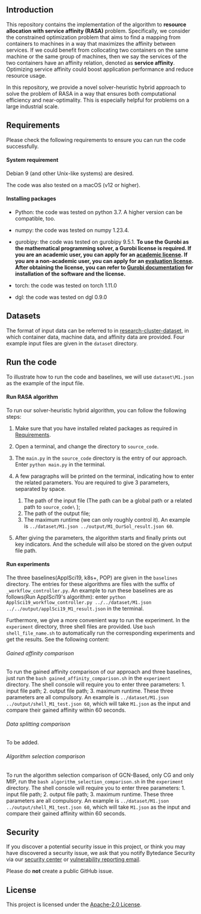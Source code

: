## Introduction

This repository contains the implementation of the algorithm to **resource allocation with service affinity (RASA)** 
problem. Specifically, we consider the constrained optimization problem that aims to find a mapping from containers
to machines in a way that maximizes the affinity between services. If we could benefit from collocating two containers
on the same machine or the same group of machines, then we say the services of the two containers have an affinity 
relation, denoted as **service affinity**. Optimizing service affinity could boost application performance and
reduce resource usage. 

In this repository, we provide a novel solver-heuristic hybrid approach to solve the problem of RASA in a way that 
ensures both computational efficiency and near-optimality. This is especially helpful for problems on a large industrial 
scale.

## Requirements

Please check the following requirements to ensure you can run the code successfully.

#### System requirement

Debian 9 (and other Unix-like systems) are desired.

The code was also tested on a macOS (v12 or higher).

#### Installing packages

- Python: the code was tested on python 3.7. A higher version can be compatible, too.

- numpy: the code was tested on numpy 1.23.4.
  
- gurobipy: the code was tested on gurobipy 9.5.1.
  **To use the Gurobi as the mathematical programming solver, a Gurobi license is required. If you are an academic 
  user, you can apply for an [academic license](https://www.gurobi.com/academia/academic-program-and-licenses). If you 
  are a non-academic user, you can apply for an 
  [evaluation license](https://www.gurobi.com/downloads/request-an-evaluation-license/). After obtaining the license, 
  you can refer to [Gurobi documentation](https://www.gurobi.com/documentation/quickstart.html) for installation of 
  the software and the license.**

- torch: the code was tested on torch 1.11.0

- dgl: the code was tested on dgl 0.9.0

## Datasets

The format of input data can be referred to in
[research-cluster-dataset](https://github.com/bytedance/research-cluster-dataset), in which container data, machine data, and affinity data are provided. Four example input files are given in the `dataset` directory.

## Run the code

To illustrate how to run the code and baselines, we will use `dataset\M1.json` as the example of the input file.

#### Run RASA algorithm
To run our solver-heuristic hybrid algorithm, you can follow the following steps:

1) Make sure that you have installed related packages as required in
   [Requirements](#Requirements).
2) Open a terminal, and change the directory to `source_code`.
3) The `main.py` in the `source_code` directory is the entry of our approach. Enter `python main.py` in the terminal.
4) A few paragraphs will be printed on the terminal, indicating how to enter the related parameters. You are required
to give 3 parameters, separated by space.
   1. The path of the input file (The path can be a global path or a related path to `source_code\` );
   2. The path of the output file;
   3. The maximum runtime (we can only roughly control it).
  An example is `../dataset/M1.json ../output/M1_OurSol_result.json 60`.
      
5) After giving the parameters, the algorithm starts and finally prints out key indicators. And the schedule will also
be stored on the given output file path.

#### Run experiments
The three baselines(ApplSci19, k8s+, POP) are given in the `baselines` directory. The entries for these algorithms are 
files with the suffix of `_workflow_controller.py`. An example to run these baselines are as follows(Run ApplSci19's 
algorithm): enter `python ApplSci19_workflow_controller.py ../../dataset/M1.json ../../output/applSci19_M1_result.json` 
in the terminal.

Furthermore, we give a more convenient way to run the experiment. In the `experiment` directory, three shell files are 
provided. Use `bash shell_file_name.sh` to automatically run the corresponding experiments and get the results. See the 
following content:

###### Gained affinity comparison
To run the gained affinity comparison of our approach and three baselines, just run the `bash gained_affinity_comparison.sh` in 
the `experiment` directory. The shell console will require you to enter three parameters: 1. input file path; 2. output 
file path; 3. maximum runtime. These three parameters are all compulsory. An example is 
`../dataset/M1.json ../output/shell_M1_test.json 60`, which will take `M1.json` as the input and compare their gained 
affinity within 60 seconds.

###### Data splitting comparison
To be added.

###### Algorithm selection comparison
To run the algorithm selection comparison of GCN-Based, only CG and only MIP,  run the `bash algorithm_selection_comparison.sh`
in the `experiment` directory. The shell console will require you to enter three parameters: 1. input file path; 
2. output file path; 3. maximum runtime. These three parameters are all compulsory. An example is 
`../dataset/M1.json ../output/shell_M1_test.json 60`, which will take `M1.json` as the input and compare their gained 
affinity within 60 seconds.

## Security

If you discover a potential security issue in this project, or think you may
have discovered a security issue, we ask that you notify Bytedance Security 
via our [security center](https://security.bytedance.com/src) or
[vulnerability reporting email](sec@bytedance.com).

Please do **not** create a public GitHub issue.

## License

This project is licensed under the [Apache-2.0 License](LICENSE).
